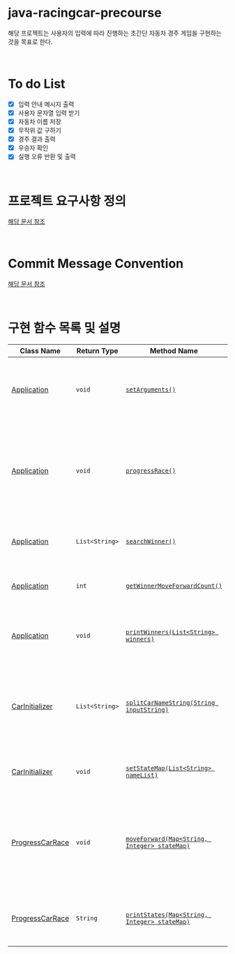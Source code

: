 # java-racingcar-precourse
해당 프로젝트는 사용자의 입력에 따라 진행하는 초간단 자동차 경주 게임을 구현하는 것을 목표로 한다.

<br>

# To do List
- [x] 입력 안내 메시지 출력
- [x] 사용자 문자열 입력 받기
- [x] 자동차 이름 저장
- [x] 무작위 값 구하기
- [x] 경주 결과 출력
- [x] 우승자 확인
- [x] 실행 오류 반환 및 출력

<br>

# 프로젝트 요구사항 정의
[해당 문서 참조](./Docs/requirement.md)

<br>

# Commit Message Convention
[해당 문서 참조](./Docs/commit.md)

<br>

# 구현 함수 목록 및 설명

| Class Name | Return Type | Method Name | Description |
| --- | --- |  --- | --- |
| [Application](/src/main/java/racingcar/Application.java) | ```void``` | [```setArguments()```](./src/main/java/racingcar/Application.java#L24) | 프로그램을 수행하기 위해 사용자에게 문자열을 입력받습니다. |
| [Application](/src/main/java/racingcar/Application.java) | ```void``` | [```progressRace()```](./src/main/java/racingcar/Application.java#L43) | 입력된 값들을 활용하여 경주를 진행합니다.<br>각 자동차의 전진을 시도한 후, 시도 결과를 출력합니다. |
| [Application](/src/main/java/racingcar/Application.java) | ```List<String>``` | [```searchWinner()```](./src/main/java/racingcar/Application.java#L57) | 경주를 모두 마친 후, 경주의 우승자를 탐색합니다. |
| [Application](/src/main/java/racingcar/Application.java) | ```int``` |  [```getWinnerMoveForwardCount()```](./src/main/java/racingcar/Application.java#L74) | 경주의 우승자가 전진한 횟수를 반환합니다. |
| [Application](/src/main/java/racingcar/Application.java) | ```void``` |  [```printWinners(List<String> winners)```](./src/main/java/racingcar/Application.java#L88) | 경주 우승자 명단을 통해 최종 우승자를 출력합니다. |
| [CarInitializer](/src/main/java/racingcar/CarInitializer.java) | ```List<String>``` | [```splitCarNameString(String inputString)```](./src/main/java/racingcar/CarInitializer.java#L19) | 사용자에게 입력받은 이름 문자열을 지정된 구분자를 활용하여 구분한 후, List로 반환합니다. |
| [CarInitializer](/src/main/java/racingcar/CarInitializer.java) | ```void``` | [```setStateMap(List<String> nameList)```](./src/main/java/racingcar/CarInitializer.java#L32) | 이름 List를 경주할 자동차로 등록합니다. |
| [ProgressCarRace](/src/main/java/racingcar/ProgressCarRace.java) | ```void``` | [```moveForward(Map<String, Integer> stateMap)```](./src/main/java/racingcar/ProgressCarRace.java#L16) | 각 자동차의 전진을 한 차례 시도합니다.<br>전진 조건은 무작위 값이 일정 수치 이상인 경우입니다. |
| [ProgressCarRace](/src/main/java/racingcar/ProgressCarRace.java) | ```String``` | [```printStates(Map<String, Integer> stateMap)```](./src/main/java/racingcar/ProgressCarRace.java#L28) | 현재 각 자동차의 상황(전진 횟수)을 문자열로 반환합니다. |